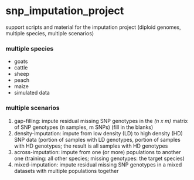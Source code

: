 # snp_imputation_project
support scripts and material for the imputation project (diploid genomes, multiple species, multiple scenarios)

### multiple species
- goats
- cattle
- sheep
- peach
- maize
- simulated data

### multiple scenarios
1. gap-filling: impute residual missing SNP genotypes in the *(n x m)* matrix of SNP genotypes (n samples, m SNPs) (fill in the blanks)
2. density-imputation: impute from low density (LD) to high density (HD) SNP data (portion of samples with LD genotypes, 
portion of samples with HD genotypes; the result is all samples with HD genotypes
3. across-imputation: impute from one (or more) populations to another one (training: all other species; missing genotypes: the target species)
4. mixed-imputation: impute residual missing SNP genotypes in a mixed datasets with multiple populations together
